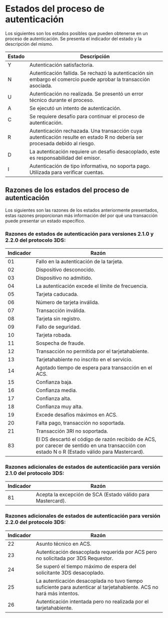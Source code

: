 # Estados del proceso de autenticación

Los siguientes son los estados posibles que pueden obtenerse en un proceso de autenticación. Se presenta el indicador del estado y la descripción del mismo.

Estado | Descripción                                                                                               |
-------|-----------------------------------------------------------------------------------------------------------|
 Y     | Autenticación satisfactoria.                                                                              |  
 N     | Autenticación fallida. Se rechazó la autenticación sin embargo el comercio puede aprobar la transacción asociada.                                                                                                          |
 U     | Autenticación no realizada. Se presentó un error técnico durante el proceso.                              |
 A     | Se ejecutó un intento de autenticación.                                                                   |
 C     | Se requiere desafío para continuar el proceso de autenticación.                                         |
 R     | Autenticación rechazada. Una transacción cuya autenticación resulte en estado R no debería ser procesada debido al riesgo.                                                                                                  |
 D     | La autenticación requiere un desafío desacoplado, este es responsabilidad del emisor.                     |
 I     | Autenticación de tipo informativa, no soporta pago. Utilizada para verificar cuentas.                     |


## Razones de los estados del proceso de autenticación

Los siguientes son las razones de los estados anteriormente presentados, estas razones proporcionan más información del por qué una transacción puede presentar un estado específico. 

### Razones de estados de autenticación para versiones 2.1.0 y 2.2.0 del protocolo 3DS:

Indicador   | Razón                                                                                                 |  
------------|-------------------------------------------------------------------------------------------------------|
 01         | Fallo en la autenticación de la tarjeta.                                                              |
 02         | Dispositivo desconocido.                                                                              |
 03         | Dispositivo no admitido.                                                                              |
 04         | La autenticación excede el límite de frecuencia.                                                      |
 05         | Tarjeta caducada.                                                                                     |
 06         | Número de tarjeta inválida.                                                                           |
 07         | Transacción inválida.                                                                                 |
 08         | Tarjeta sin registro.                                                                                 |
 09         | Fallo de seguridad.                                                                                   |
 10         | Tarjeta robada.                                                                                       |
 11         | Sospecha de fraude.                                                                                   |
 12         | Transacción no permitida por el tarjetahabiente.                                                      |
 13         | Tarjetahabiente no inscrito en el servicio.                                                           |
 14         | Agotado tiempo de espera para transacción en el ACS.                                                  |
 15         | Confianza baja.                                                                                       |
 16         | Confianza media.                                                                                      |
 17         | Confianza alta.                                                                                       |
 18         | Confianza muy alta.                                                                                   |
 19         | Excede desafíos máximos en ACS.                                                                       |
 20         | Falta pago, transacción no soportada.                                                                 |
 21         | Transacción 3RI no soportada.                                                                         |
 83         | El DS descartó el código de razón recibido de ACS, por carecer de sentido en una transacción con estado N o R (Estado válido para Mastercard).                                                                                |


### Razones adicionales de estados de autenticación para versión 2.1.0 del protocolo 3DS:

Indicador   | Razón                                                                                                 |  
------------|-------------------------------------------------------------------------------------------------------|
 81         | Acepta la excepción de SCA (Estado válido para Mastercard).                                           |   


### Razones adicionales de estados de autenticación para versión 2.2.0 del protocolo 3DS:

Indicador   | Razón                                                                                                 |  
------------|-------------------------------------------------------------------------------------------------------|
 22         | Asunto técnico en ACS.                                                                                |
 23         | Autenticación desacoplada requerida por ACS pero no solicitada por 3DS Requestor.                     |   
 24         | Se superó el tiempo máximo de espera del solicitante 3DS desacoplado.                                 |
 25         | La autenticación desacoplada no tuvo tiempo suficiente para autenticar al tarjetahabiente. ACS no hará más intentos.                                                                                                       |
 26         | Autenticación intentada pero no realizada por el tarjetahabiente.                                     |
